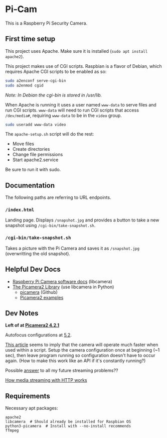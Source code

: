 # Pi-Cam

This is a Raspberry Pi Security Camera.

## First time setup

This project uses Apache. Make sure it is installed (`sudo apt install apache2`).

This project makes use of CGI scripts. Raspbian is a flavor of Debian, which requires Apache CGI scripts to be enabled as so:

```bash
sudo a2enconf serve-cgi-bin
sudo a2enmod cgid
```

_Note: In Debian the cgi-bin is stored in /usr/lib._

When Apache is running it uses a user named `www-data` to serve files and run CGI scripts. `www-data` will need to run CGI scripts that access `/dev/media#`, requiring `www-data` to be in the `video` group.

```bash
sudo useradd www-data video
```

The `apache-setup.sh` script will do the rest:
* Move files
* Create directories
* Change file permissions
* Start apache2.service

Be sure to run it with sudo.

## Documentation

The following paths are referring to URL endpoints.

### `/index.html`

Landing page. Displays `/snapshot.jpg` and provides a button to take a new snapshot using `/cgi-bin/take-snapshot.sh`.

### `/cgi-bin/take-snapshot.sh`

Takes a picture with the Pi Camera and saves it as `/snapshot.jpg` (overwritting the old snapshot).

## Helpful Dev Docs

* [Raspberry Pi Camera software docs](https://www.raspberrypi.com/documentation/computers/camera_software.html#python-bindings-for-libcamera) (libcamera)
* [The Picamera2 Library](https://datasheets.raspberrypi.com/camera/picamera2-manual.pdf) (use libcamera in Python)
  * [picamera](https://github.com/raspberrypi/picamera2/tree/main) (Github)
  * [Picamera2 examples](https://github.com/ArduCAM/picamera2_examples/tree/main)

## Dev Notes

**Left of at [Picamera2 4.2.1](https://datasheets.raspberrypi.com/camera/picamera2-manual.pdf)**

Autofocus configurations at [5.2](https://datasheets.raspberrypi.com/camera/picamera2-manual.pdf).

[This article](https://forum.arducam.com/t/how-to-make-libcamera-still-faster/4898/7) seems to imply that the camera will operate much faster when used within a script. Setup the camera configuration once at beginning (~1 sec), then leave program running so configuration doesn't have to occur again. (How to make this work like an API if it's constantly running?)

Possible [answer](https://www.raspberrypi.com/documentation/computers/camera_software.html#network-streaming) to all my future streaming problems??

[How media streaming with HTTP works](https://superuser.com/questions/1112904/streaming-media-from-inside-html-pages-by-example)

## Requirements

Necessary apt packages:

```
apache2
libcamera  # Should already be installed for Raspbian OS
python3-picamera  # Install with --no-install recommends
ffmpeg
```
